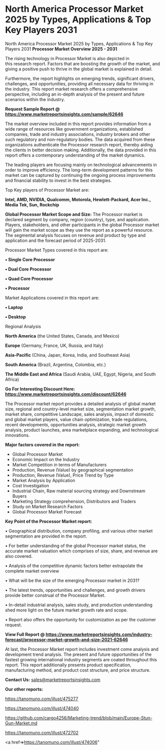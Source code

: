 # North America Processor Market 2025 by Types, Applications & Top Key Players 2031
North America Processor Market 2025 by Types, Applications & Top Key Players 2031
<Strong> Processor Market Overview 2025 - 2031</strong>

The rising technology in Processor Market is also depicted in this research report. Factors that are boosting the growth of the market, and giving a positive push to thrive in the global market is explained in detail.

Furthermore, the report highlights on emerging trends, significant drivers, challenges, and opportunities, providing all necessary data for thriving in the industry. This report market research offers a comprehensive perspective, including an in-depth analysis of the present and future scenarios within the industry.

<strong>Request Sample Report @ <a href=https://www.marketreportsinsights.com/sample/62646>https://www.marketreportsinsights.com/sample/62646</a></strong>

The market overview included in this report provides information from a wide range of resources like government organizations, established companies, trade and industry associations, industry brokers and other such regulatory and non-regulatory bodies. The data acquired from these organizations authenticate the Processor research report, thereby aiding the clients in better decision making. Additionally, the data provided in this report offers a contemporary understanding of the market dynamics.

The leading players are focusing mainly on technological advancements in order to improve efficiency. The long-term development patterns for this market can be captured by continuing the ongoing process improvements and financial stability to invest in the best strategies.

Top Key players of Processor Market are:

<strong>Intel, AMD, NVIDIA, Qualcomm, Motorola, Hewlett-Packard, Acer Inc., Media Tek, Sun, Rockchip</strong>

<strong><b>Global Processor Market Scope and Size:</b></strong>
The Processor market is declared segment by company, region (country), type, and application. Players, stakeholders, and other participants in the global Processor market will gain the market scope as they use the report as a powerful resource. The segmental analysis focuses on revenue and product by type and application and the forecast period of 2025-2031.

Processor Market Types covered in this report are:

<strong>• Single Core Processor

• Dual Core Processor

• Quad Core Processor

• Processor</strong>

Market Applications covered in this report are:

<strong>• Laptop

• Desktop</strong> 

Regional Analysis

<strong>North America</strong> (the United States, Canada, and Mexico)

<strong>Europe</strong> (Germany, France, UK, Russia, and Italy)

<strong>Asia-Pacific</strong> (China, Japan, Korea, India, and Southeast Asia)

<strong>South America</strong> (Brazil, Argentina, Colombia, etc.)

<strong>The Middle East and Africa</strong> (Saudi Arabia, UAE, Egypt, Nigeria, and South Africa)

<strong>Go For Interesting Discount Here: <a href=https://www.marketreportsinsights.com/discount/62646>https://www.marketreportsinsights.com/discount/62646</a></strong>

The Processor market report provides a detailed analysis of global market size, regional and country-level market size, segmentation market growth, market share, competitive Landscape, sales analysis, impact of domestic and global market players, value chain optimization, trade regulations, recent developments, opportunities analysis, strategic market growth analysis, product launches, area marketplace expanding, and technological innovations.

<strong><b>Major factors covered in the report:</b></strong>
<ul>
  <li>Global Processor Market </li>
  <li>Economic Impact on the Industry</li>
  <li>Market Competition in terms of Manufacturers</li>
  <li>Production, Revenue (Value) by geographical segmentation</li>
  <li>Production, Revenue (Value), Price Trend by Type</li>
  <li>Market Analysis by Application</li>
  <li>Cost Investigation</li>
  <li>Industrial Chain, Raw material sourcing strategy and Downstream Buyers</li>
  <li>Marketing Strategy comprehension, Distributors and Traders</li>
  <li>Study on Market Research Factors</li>
  <li>Global Processor Market Forecast</li>
</ul>

<strong><b>Key Point of the Processor Market report:</b></strong>

• Geographical distribution, company profiling, and various other market segmentation are provided in the report.

• For better understanding of the global Processor market status, the accurate market valuation which comprises of size, share, and revenue are also covered.

• Analysis of the competitive dynamic factors better extrapolate the complete market overview

• What will be the size of the emerging Processor market in 2031?

• The latest trends, opportunities and challenges, and growth drivers provide better construal of the Processor Market.

• In-detail industrial analysis, sales study, and production understanding shed more light on the future market growth rate and scope.

• Report also offers the opportunity for customization as per the customer request.

<strong><b>View Full Report @ <a href=https://www.marketreportsinsights.com/industry-forecast/processor-market-growth-and-size-2021-62646>https://www.marketreportsinsights.com/industry-forecast/processor-market-growth-and-size-2021-62646</a></b></strong>


At last, the Processor Market report includes investment come analysis and development trend analysis. The present and future opportunities of the fastest growing international industry segments are coated throughout this report. This report additionally presents product specification, manufacturing method, and product cost structure, and price structure.

<strong>Contact Us:</strong>
sales@marketreportsinsights.com

<strong>Our other reports:</strong>

<a href=https://tanomuno.com/illust/475277>https://tanomuno.com/illust/475277</a>

<a href=https://tanomuno.com/illust/474040>https://tanomuno.com/illust/474040</a>

<a href=https://github.com/cargo4256/Marketing-trend/blob/main/Europe-Stun-Gun-Market.md>https://github.com/cargo4256/Marketing-trend/blob/main/Europe-Stun-Gun-Market.md</a>

<a href=https://tanomuno.com/illust/472702>https://tanomuno.com/illust/472702</a>

<a href=>https://tanomuno.com/illust/474006</a>"
